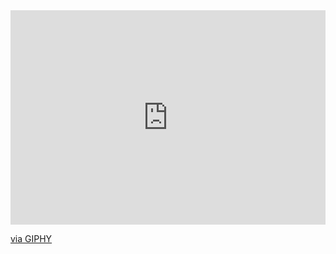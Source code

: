 <div style="width:100%;height:0;padding-bottom:68%;position:relative;"><iframe src="https://giphy.com/embed/qx7CA1lbT7UwNXcwad" width="100%" height="100%" style="position:absolute" frameBorder="0" class="giphy-embed" allowFullScreen></iframe></div><p><a href="https://giphy.com/gifs/qx7CA1lbT7UwNXcwad">via GIPHY</a></p>
